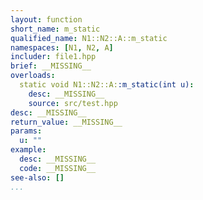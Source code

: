 ```yaml
---
layout: function
short_name: m_static
qualified_name: N1::N2::A::m_static
namespaces: [N1, N2, A]
includer: file1.hpp
brief: __MISSING__
overloads:
  static void N1::N2::A::m_static(int u):
    desc: __MISSING__
    source: src/test.hpp
desc: __MISSING__
return_value: __MISSING__
params:
  u: ""
example:
  desc: __MISSING__
  code: __MISSING__
see-also: []
...
```

